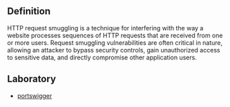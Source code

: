 ## Definition
 HTTP request smuggling is a technique for interfering with the way a website processes sequences of HTTP requests that are received from one or more users. Request smuggling vulnerabilities are often critical in nature, allowing an attacker to bypass security controls, gain unauthorized access to sensitive data, and directly compromise other application users.

## Laboratory
- [portswigger](https://portswigger.net/web-security/request-smuggling)
